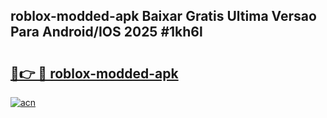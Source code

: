 ## roblox-modded-apk Baixar Gratis Ultima Versao Para Android/IOS 2025 #1kh6l

# <h2><a href="https://ainizakaria.my?title=roblox-modded-apk&ref=20M">🔗👉 🔴 roblox-modded-apk</a></h2>

[![acn](https://github.com/user-attachments/assets/0f9c940e-d8b0-45ae-aac7-cd30a18b3e1c)](https://ainizakaria.my?title=roblox-modded-apk&ref=20M)

